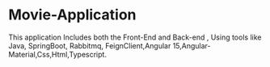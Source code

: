 # Movie-Application
 This application Includes both the Front-End and Back-end , Using  tools like Java, SpringBoot, Rabbitmq, FeignClient,Angular 15,Angular-Material,Css,Html,Typescript.

